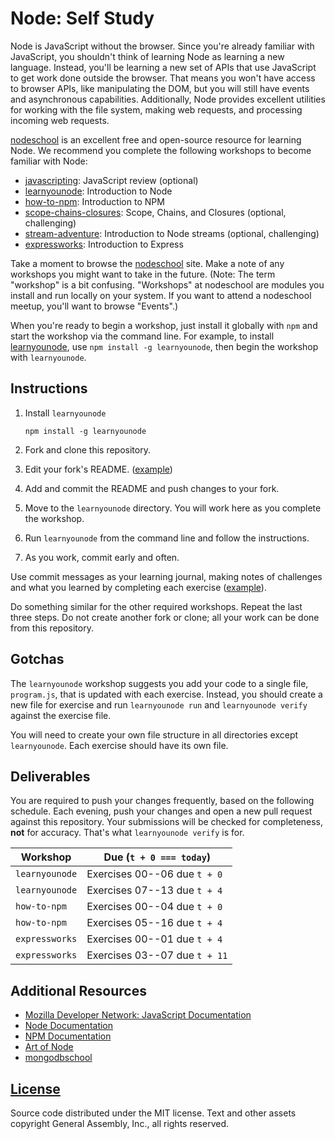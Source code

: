 Node: Self Study
================

Node is JavaScript without the browser. Since you're already familiar with JavaScript, you shouldn't think of learning Node as learning a new language. Instead, you'll be learning a new set of APIs that use JavaScript to get work done outside the browser. That means you won't have access to browser APIs, like manipulating the DOM, but you will still have events and asynchronous capabilities. Additionally, Node provides excellent utilities for working with the file system, making web requests, and processing incoming web requests.

[nodeschool](http://nodeschool.io/) is an excellent free and open-source resource for learning Node. We recommend you complete the following workshops to become familiar with Node:

* [javascripting](https://github.com/sethvincent/javascripting): JavaScript review (optional)
* [learnyounode](https://github.com/workshopper/learnyounode): Introduction to Node
* [how-to-npm](https://github.com/npm/how-to-npm): Introduction to NPM
* [scope-chains-closures](https://github.com/jesstelford/scope-chains-closures): Scope, Chains, and Closures (optional, challenging)
* [stream-adventure](https://github.com/substack/stream-adventure): Introduction to Node streams (optional, challenging)
* [expressworks](https://github.com/azat-co/expressworks): Introduction to Express

Take a moment to browse the [nodeschool](http://nodeschool.io/) site. Make a note of any workshops you might want to take in the future. (Note: The term "workshop" is a bit confusing. "Workshops" at nodeschool are modules you install and run locally on your system. If you want to attend a nodeschool meetup, you'll want to browse "Events".)

When you're ready to begin a workshop, just install it globally with `npm` and start the workshop via the command line. For example, to install [learnyounode](https://github.com/workshopper/learnyounode), use `npm install -g learnyounode`, then begin the workshop with `learnyounode`.

Instructions
------------

1. Install `learnyounode`

    ```
    npm install -g learnyounode
    ```

1. Fork and clone this repository.
1. Edit your fork's README. ([example](https://github.com/jrhorn424/javascripting))
1. Add and commit the README and push changes to your fork.
1. Move to the `learnyounode` directory. You will work here as you complete the workshop.
1. Run `learnyounode` from the command line and follow the instructions.
1. As you work, commit early and often.

Use commit messages as your learning journal, making notes of challenges and what you learned by completing each exercise ([example](https://github.com/jrhorn424/learnyounode/commit/5db673a16d4af82d3c5a80240edeb93b0e4dbd0c)).

Do something similar for the other required workshops. Repeat the last three steps. Do not create another fork or clone; all your work can be done from this repository.

Gotchas
-------

The `learnyounode` workshop suggests you add your code to a single file, `program.js`, that is updated with each exercise. Instead, you should create a new file for exercise and run `learnyounode run` and `learnyounode verify` against the exercise file.

You will need to create your own file structure in all directories except `learnyounode`. Each exercise should have its own file.

Deliverables
------------

You are required to push your changes frequently, based on the following schedule. Each evening, push your changes and open a new pull request against this repository. Your submissions will be checked for completeness, **not** for accuracy. That's what `learnyounode verify` is for.

| Workshop       | Due (`t + 0 === today`)       |
| -------------- | ----------------------------- |
| `learnyounode` | Exercises 00--06 due `t + 0`  |
| `learnyounode` | Exercises 07--13 due `t + 4`  |
| `how-to-npm`   | Exercises 00--04 due `t + 0`  |
| `how-to-npm`   | Exercises 05--16 due `t + 4`  |
| `expressworks` | Exercises 00--01 due `t + 4`  |
| `expressworks` | Exercises 03--07 due `t + 11` |

Additional Resources
--------------------

* [Mozilla Developer Network: JavaScript Documentation](https://developer.mozilla.org/en-US/docs/Web/JavaScript)
* [Node Documentation](https://nodejs.org/api/)
* [NPM Documentation](https://docs.npmjs.com)
* [Art of Node](https://github.com/maxogden/art-of-node)
* [mongodbschool](http://mongodbschool.io)

[License](LICENSE)
------------------

Source code distributed under the MIT license. Text and other assets copyright
General Assembly, Inc., all rights reserved.
